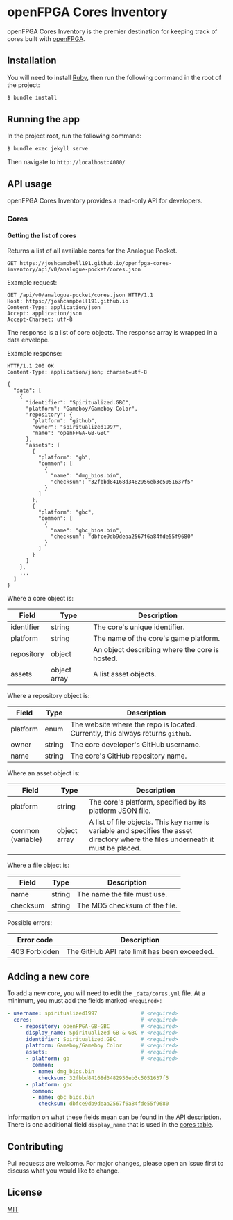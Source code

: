 # openFPGA Cores Inventory
openFPGA Cores Inventory is the premier destination for keeping track of cores built with [openFPGA](https://www.analogue.co/developer).

## Installation
You will need to install [Ruby](https://www.ruby-lang.org/en/documentation/installation/), then run the following command in the root of the project:

```bash
$ bundle install
```

## Running the app
In the project root, run the following command:

```bash
$ bundle exec jekyll serve
```

Then navigate to `http://localhost:4000/`

## API usage
openFPGA Cores Inventory provides a read-only API for developers.

### Cores

#### Getting the list of cores
Returns a list of all available cores for the Analogue Pocket.

```
GET https://joshcampbell191.github.io/openfpga-cores-inventory/api/v0/analogue-pocket/cores.json
```

Example request:

```
GET /api/v0/analogue-pocket/cores.json HTTP/1.1
Host: https://joshcampbell191.github.io
Content-Type: application/json
Accept: application/json
Accept-Charset: utf-8
```

The response is a list of core objects. The response array is wrapped in a data envelope.

Example response:

```
HTTP/1.1 200 OK
Content-Type: application/json; charset=utf-8

{
  "data": [
    {
      "identifier": "Spiritualized.GBC",
      "platform": "Gameboy/Gameboy Color",
      "repository": {
        "platform": "github",
        "owner": "spiritualized1997",
        "name": "openFPGA-GB-GBC"
      },
      "assets": [
        {
          "platform": "gb",
          "common": [
            {
              "name": "dmg_bios.bin",
              "checksum": "32fbbd84168d3482956eb3c5051637f5"
            }
          ]
        },
        {
          "platform": "gbc",
          "common": [
            {
              "name": "gbc_bios.bin",
              "checksum": "dbfce9db9deaa2567f6a84fde55f9680"
            }
          ]
        }
      ]
    },
    ...
  ]
}
```

Where a core object is:

| Field      | Type         | Description                                    |
| ---------- | ------------ | ---------------------------------------------- |
| identifier | string       | The core's unique identifier.                  |
| platform   | string       | The name of the core's game platform.          |
| repository | object       | An object describing where the core is hosted. |
| assets     | object array | A list asset objects.                          |

Where a repository object is:

| Field    | Type   | Description                                                                     |
| -------- | ------ | ------------------------------------------------------------------------------- |
| platform | enum   | The website where the repo is located. Currently, this always returns `github`. |
| owner    | string | The core developer's GitHub username.                                           |
| name     | string | The core's GitHub repository name.                                              |

Where an asset object is:

| Field             | Type         | Description                                                                                                                       |
| ----------------- | ------------ | --------------------------------------------------------------------------------------------------------------------------------- |
| platform          | string       | The core's platform, specified by its platform JSON file.                                                                         |
| common (variable) | object array | A list of file objects. This key name is variable and specifies the asset directory where the files underneath it must be placed. |

Where a file object is:

| Field    | Type   | Description                   |
| -------- | ------ | ----------------------------- |
| name     | string | The name the file must use.   |
| checksum | string | The MD5 checksum of the file. |

Possible errors:

| Error code    | Description                                  |
| ------------- | -------------------------------------------- |
| 403 Forbidden | The GitHub API rate limit has been exceeded. |

## Adding a new core
To add a new core, you will need to edit the `_data/cores.yml` file. At a minimum, you must add the fields marked `<required>`:

```yaml
- username: spiritualized1997              # <required>
  cores:                                   # <required>
    - repository: openFPGA-GB-GBC          # <required>
      display_name: Spiritualized GB & GBC # <required>
      identifier: Spiritualized.GBC        # <required>
      platform: Gameboy/Gameboy Color      # <required>
      assets:                              # <required>
      - platform: gb                       # <required>
        common:
        - name: dmg_bios.bin
          checksum: 32fbbd84168d3482956eb3c5051637f5
      - platform: gbc
        common:
        - name: gbc_bios.bin
          checksum: dbfce9db9deaa2567f6a84fde55f9680
```

Information on what these fields mean can be found in the [API description](#getting-the-list-of-cores). There is one additional field `display_name` that is used in the [cores table](https://joshcampbell191.github.io/openfpga-cores-inventory/analogue-pocket.html).

## Contributing
Pull requests are welcome. For major changes, please open an issue first to discuss what you would like to change.

## License
[MIT](https://choosealicense.com/licenses/mit/)
